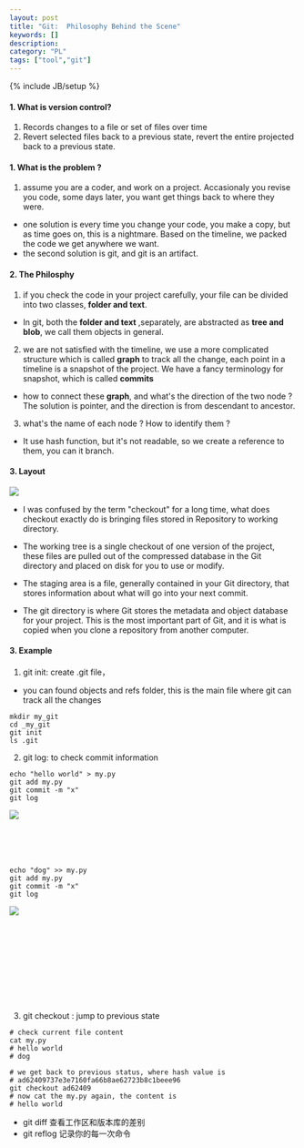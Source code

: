 ```yaml
---
layout: post
title: "Git:  Philosophy Behind the Scene"
keywords: []
description: 
category: "PL"
tags: ["tool","git"]
---
```

{% include JB/setup %}

#### 1. What is version control? 
1. Records changes to a file or set of files over time
2. Revert selected files back to a previous state, revert the entire projected
   back to a previous state.

#### 1. What is the problem ?
1. assume you are a coder,  and work on a project. Accasionaly you revise you
   code, some days later, you want get things back to where they were.
- one solution is every time you change your code, you make a copy, but as time
  goes on, this is a nightmare. Based on the timeline, we packed the code we get
  anywhere we want.
- the second solution is git, and git is an artifact.


#### 2. The Philosphy
1. if you check the code in your project carefully, your file can be divided
   into two classes, **folder and text**.
- In git, both the **folder and text** ,separately, are abstracted as **tree 
  and blob**, we call them objects in general.
2. we are not satisfied with the timeline, we use a more complicated structure
   which is called **graph** to track all the change, each point in a timeline
   is a snapshot of the project. We have a fancy terminology for snapshot, which
   is called **commits**
- how to connect these **graph**, and what's the direction of the two node ? The
  solution is pointer, and the direction is from descendant to ancestor.
3. what's the name of each node ? How to identify them ?
- It use hash function, but it's not readable, so we create a reference to them,
  you can it branch.


#### 3. Layout

<img align="left" src="{{IMAGE_PATH}}/os-software-git-philosophy-layout.png" /> <br />


- I was confused by the term "checkout" for a long time, what does checkout 
  exactly do is bringing files stored in Repository to working directory.
- The working tree is a single checkout of one version of the project, these
  files are pulled out of the compressed database in the Git directory and
  placed on disk for you to use or modify.
- The staging area is a file, generally contained in your Git directory, that
  stores information about what will go into your next commit.

- The git directory is where Git stores the metadata and object database for
  your project. This is the most important part of Git, and it is what is copied
  when you clone a repository from another computer.


#### 3. Example

1. git init: create .git file，
- you can found objects and refs folder, this is the main file where git can
  track all the changes

```shell
mkdir my_git
cd _my_git
git init
ls .git
```


2. git log: to check commit information

```shell
echo "hello world" > my.py
git add my.py
git commit -m "x" 
git log
```
<img align="left" src="{{IMAGE_PATH}}/os-software-git-philosophy-first-coomit.png" /> <br />
<br /> <br /> <br /> <br />


```shell
echo "dog" >> my.py
git add my.py
git commit -m "x" 
git log
```
<img align="left" src="{{IMAGE_PATH}}/os-software-git-philosophy-second-coomit.png" /> <br />
<br /> <br /> <br /> <br /> <br /> <br /> <br /> 
<br /> <br /> 


3. git checkout <hash-value>: jump to previous state

```shell
# check current file content
cat my.py
# hello world
# dog

# we get back to previous status, where hash value is
# ad62409737e3e7160fa66b8ae62723b8c1beee96
git checkout ad62409
# now cat the my.py again, the content is
# hello world
```

* git diff 查看工作区和版本库的差别
* git reflog 记录你的每一次命令

